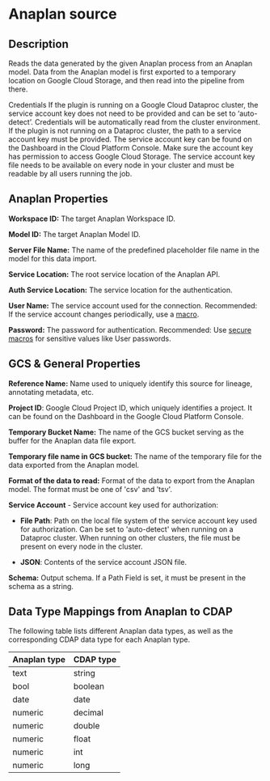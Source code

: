 # Anaplan source

Description
-----------

Reads the data generated by the given Anaplan process from an Anaplan model. Data from the Anaplan model is first exported to a temporary location on Google Cloud Storage, and then read into the pipeline from there.

Credentials
If the plugin is running on a Google Cloud Dataproc cluster, the service account key does not need to be provided and can be set to ‘auto-detect’. Credentials will be automatically read from the cluster environment.
If the plugin is not running on a Dataproc cluster, the path to a service account key must be provided. The service account key can be found on the Dashboard in the Cloud Platform Console. Make sure the account key has permission to access Google Cloud Storage. The service account key file needs to be available on every node in your cluster and must be readable by all users running the job.


Anaplan Properties
----------
**Workspace ID:** The target Anaplan Workspace ID.

**Model ID:** The target Anaplan Model ID.

**Server File Name:** The name of the predefined placeholder file name in the model for this data import.

**Service Location:** The root service location of the Anaplan API.

**Auth Service Location:** The service location for the authentication.

**User Name:** The service account used for the connection.
Recommended: If the service account changes periodically, use a [macro](https://cdap.atlassian.net/wiki/spaces/DOCS/pages/1188036697/Macros+and+macro+functions).

**Password:** The password for authentication. Recommended: Use [secure macros](https://cdap.atlassian.net/wiki/spaces/DOCS/pages/1188036697/Macros+and+macro+functions#Secure-Function) for sensitive values like User passwords.


GCS & General Properties
----------
**Reference Name:** Name used to uniquely identify this source for lineage, annotating metadata, etc.

**Project ID**: Google Cloud Project ID, which uniquely identifies a project.
It can be found on the Dashboard in the Google Cloud Platform Console.

**Temporary Bucket Name:** The name of the GCS bucket serving as the buffer for the Anaplan data file export.

**Temporary file name in GCS bucket:** The name of the temporary file for the data exported from the Anaplan model.

**Format of the data to read:** Format of the data to export from the Anaplan model.
The format must be one of 'csv' and 'tsv'.

**Service Account**  - Service account key used for authorization:

* **File Path**: Path on the local file system of the service account key used for
  authorization. Can be set to 'auto-detect' when running on a Dataproc cluster.
  When running on other clusters, the file must be present on every node in the cluster.

* **JSON**: Contents of the service account JSON file.

**Schema:** Output schema. If a Path Field is set, it must be present in the schema as a string.

Data Type Mappings from Anaplan to CDAP
----------
The following table lists different Anaplan data types, as well as the
corresponding CDAP data type for each Anaplan type.

| Anaplan type   | CDAP type      |
|--------------- |----------------| 
| text           | string         |
| bool           | boolean        |
| date           | date           |
| numeric        | decimal        |
| numeric        | double         |
| numeric        | float          |
| numeric        | int            |
| numeric        | long           |
